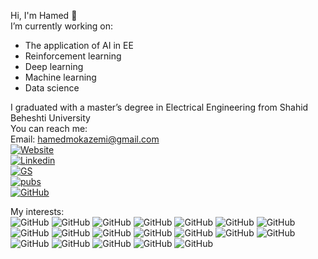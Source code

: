Hi, I'm Hamed 👋  
I’m currently working on:
- The application of AI in EE
- Reinforcement learning
- Deep learning
- Machine learning
- Data science

I graduated with a master’s degree in Electrical Engineering from Shahid Beheshti University  
You can reach me:  
Email: hamedmokazemi@gmail.com  
[![Website](https://img.shields.io/badge/site:-abouthamed.com-blue?style=flat-square)](https://abouthamed.com)  
[![Linkedin](https://img.shields.io/badge/LinkedIn-0077B5?style=flat-square&logo=LinkedIn)](https://www.linkedin.com/in/hamedmokazemi/)  
[![GS](https://img.shields.io/badge/Google%20Scholar-black?style=flat-square)](https://scholar.google.com/citations?hl=en&user=NjtgLrwAAAAJ)  
[![pubs](https://img.shields.io/badge/Publons-336699?style=flat-square)](https://publons.com/researcher/3963629/hamed-mohammad-kazemi/)  
[![GitHub](https://img.shields.io/badge/GitHub-100000?style=flat-square&logo=GitHub)](https://github.com/hamedmokazemi)  
  
  
  
My interests:  
![GitHub](https://img.shields.io/badge/Python-3776AB?style=flat-square&logo=python&logoColor=white)   ![GitHub](https://img.shields.io/badge/TensorFlow-FF6F00?style=flat-square&logo=TensorFlow&logoColor=white)   ![GitHub](https://img.shields.io/badge/scikit_learn-F7931E?style=for-the-badge&logo=scikit-learn&logoColor=white)   ![GitHub](https://img.shields.io/badge/Keras-D00000?style=for-the-badge&logo=Keras&logoColor=white)   ![GitHub](https://img.shields.io/badge/RASPBERRY%20PI-C51A4A.svg?&style=for-the-badge&logo=raspberry%20pi&logoColor=white)      ![GitHub](https://img.shields.io/badge/Jupyter-F37626.svg?&style=for-the-badge&logo=Jupyter&logoColor=white)      ![GitHub](https://img.shields.io/badge/conda-342B029.svg?&style=for-the-badge&logo=anaconda&logoColor=white)      ![GitHub](https://img.shields.io/badge/PyCharm-000000.svg?&style=for-the-badge&logo=PyCharm&logoColor=white)      ![GitHub](https://img.shields.io/badge/RASPBERRY%20PI-C51A4A.svg?&style=for-the-badge&logo=raspberry%20pi&logoColor=white)      ![GitHub](https://img.shields.io/badge/RASPBERRY%20PI-C51A4A.svg?&style=for-the-badge&logo=raspberry%20pi&logoColor=white)      ![GitHub](https://img.shields.io/badge/RASPBERRY%20PI-C51A4A.svg?&style=for-the-badge&logo=raspberry%20pi&logoColor=white)      ![GitHub](https://img.shields.io/badge/RASPBERRY%20PI-C51A4A.svg?&style=for-the-badge&logo=raspberry%20pi&logoColor=white)      ![GitHub](https://img.shields.io/badge/RASPBERRY%20PI-C51A4A.svg?&style=for-the-badge&logo=raspberry%20pi&logoColor=white)      ![GitHub](https://img.shields.io/badge/RASPBERRY%20PI-C51A4A.svg?&style=for-the-badge&logo=raspberry%20pi&logoColor=white)      ![GitHub](https://img.shields.io/badge/RASPBERRY%20PI-C51A4A.svg?&style=for-the-badge&logo=raspberry%20pi&logoColor=white)      ![GitHub](https://img.shields.io/badge/RASPBERRY%20PI-C51A4A.svg?&style=for-the-badge&logo=raspberry%20pi&logoColor=white)      ![GitHub](https://img.shields.io/badge/RASPBERRY%20PI-C51A4A.svg?&style=for-the-badge&logo=raspberry%20pi&logoColor=white)      ![GitHub](https://img.shields.io/badge/RASPBERRY%20PI-C51A4A.svg?&style=for-the-badge&logo=raspberry%20pi&logoColor=white)      ![GitHub](https://img.shields.io/badge/RASPBERRY%20PI-C51A4A.svg?&style=for-the-badge&logo=raspberry%20pi&logoColor=white)   
